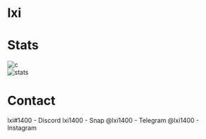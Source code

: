 # lxi


# Stats
![c](https://github-readme-stats.vercel.app/api/top-langs/?username=lxi1400&layout=compact&theme=dark) </br>
![stats](https://github-readme-stats.vercel.app/api?username=lxi1400&show_icons=true&theme=dark)

# Contact
lxi#1400 - Discord
lxi1400 - Snap
@lxi1400 - Telegram
@lxi1400 - Instagram

